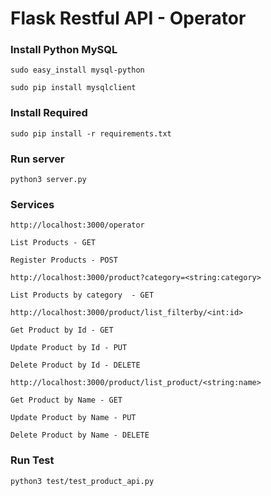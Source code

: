 # Flask Restful API - Operator

### Install Python MySQL

`sudo easy_install mysql-python `

`sudo pip install mysqlclient `

### Install Required

```
sudo pip install -r requirements.txt
```
### Run server

`python3 server.py`

### Services

```
http://localhost:3000/operator
```

`List Products - GET`

`Register Products - POST`

```
http://localhost:3000/product?category=<string:category>
```

`List Products by category  - GET`

```
http://localhost:3000/product/list_filterby/<int:id>
```

`Get Product by Id - GET`

`Update Product by Id - PUT`

`Delete Product by Id - DELETE`

```
http://localhost:3000/product/list_product/<string:name>
```

`Get Product by Name - GET`

`Update Product by Name - PUT`

`Delete Product by Name - DELETE`

### Run Test

`python3 test/test_product_api.py`
